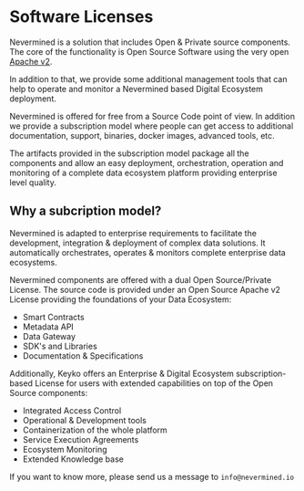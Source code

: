# Software Licenses

Nevermined is a solution that includes Open & Private source components.
The core of the functionality is Open Source Software using the very open
[Apache v2](https://www.apache.org/licenses/LICENSE-2.0).

In addition to that, we provide some additional management tools that can help
to operate and monitor a Nevermined based Digital Ecosystem deployment.

Nevermined is offered for free from a Source Code point of view. In addition we
provide a subscription model where people can get access to additional
documentation, support, binaries, docker images, advanced tools, etc.

The artifacts provided in the subscription model package all the components
and allow an easy deployment, orchestration, operation and monitoring of a
complete data ecosystem platform providing enterprise level quality.


## Why a subcription model?

Nevermined is adapted to enterprise requirements to facilitate the development,
integration & deployment of complex data solutions. It automatically orchestrates,
operates & monitors complete enterprise data ecosystems.

Nevermined components are offered with a dual Open Source/Private License.
The source code is provided under an Open Source Apache v2 License providing
the foundations of your Data Ecosystem:

* Smart Contracts
* Metadata API
* Data Gateway
* SDK's and Libraries
* Documentation & Specifications

Additionally, Keyko offers an Enterprise & Digital Ecosystem subscription-based
License for users with extended capabilities on top of the Open Source components:

* Integrated Access Control
* Operational & Development tools
* Containerization of the whole platform
* Service Execution Agreements
* Ecosystem Monitoring
* Extended Knowledge base

If you want to know more, please send us a message to `info@nevermined.io`
